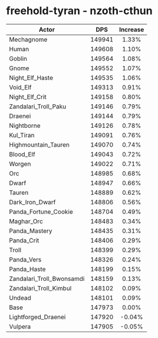 # freehold-tyran - nzoth-cthun
| Actor | DPS | Increase |
|---|:---:|:---:|
|Mechagnome|149941|1.33%|
|Human|149608|1.10%|
|Goblin|149564|1.08%|
|Gnome|149552|1.07%|
|Night_Elf_Haste|149535|1.06%|
|Void_Elf|149313|0.91%|
|Night_Elf_Crit|149158|0.80%|
|Zandalari_Troll_Paku|149146|0.79%|
|Draenei|149144|0.79%|
|Nightborne|149126|0.78%|
|Kul_Tiran|149091|0.76%|
|Highmountain_Tauren|149070|0.74%|
|Blood_Elf|149043|0.72%|
|Worgen|149022|0.71%|
|Orc|148985|0.68%|
|Dwarf|148947|0.66%|
|Tauren|148889|0.62%|
|Dark_Iron_Dwarf|148806|0.56%|
|Panda_Fortune_Cookie|148704|0.49%|
|Maghar_Orc|148483|0.34%|
|Panda_Mastery|148435|0.31%|
|Panda_Crit|148406|0.29%|
|Troll|148399|0.29%|
|Panda_Vers|148326|0.24%|
|Panda_Haste|148199|0.15%|
|Zandalari_Troll_Bwonsamdi|148159|0.13%|
|Zandalari_Troll_Kimbul|148102|0.09%|
|Undead|148101|0.09%|
|Base|147973|0.00%|
|Lightforged_Draenei|147920|-0.04%|
|Vulpera|147905|-0.05%|
